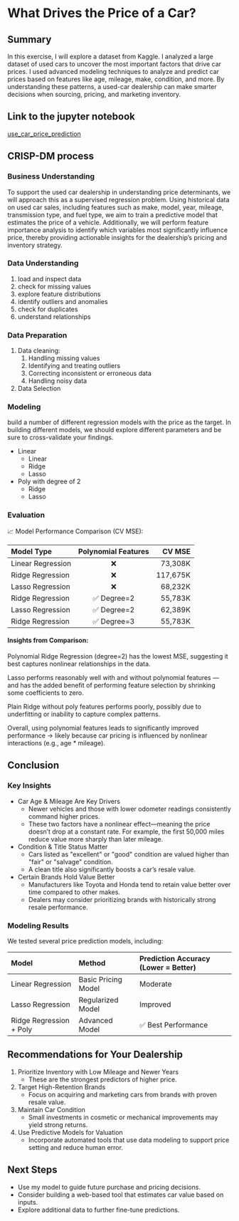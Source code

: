 # What Drives the Price of a Car?

## Summary

In this exercise, I will explore a dataset from Kaggle. I analyzed a large dataset of used cars to uncover the most important factors that drive car prices. 
I used advanced modeling techniques to analyze and predict car prices based on features like age, mileage, make, condition, and more.
By understanding these patterns, a used-car dealership can make smarter decisions when sourcing, pricing, and marketing inventory.

## Link to the jupyter notebook

[use_car_price_prediction](use_car_price_prediction.ipynb)

## CRISP-DM process

### Business Understanding

To support the used car dealership in understanding price determinants, we will approach this as a supervised regression problem. Using historical data on used car sales, including features such as make, model, year, mileage, transmission type, and fuel type, we aim to train a predictive model that estimates the price of a vehicle. 
Additionally, we will perform feature importance analysis to identify which variables most significantly influence price, thereby providing actionable insights for the dealership’s pricing and inventory strategy.

### Data Understanding

1. load and inspect data
2. check for missing values
3. explore feature distributions
4. identify outliers and anomalies
5. check for duplicates
6. understand relationships

### Data Preparation

1. Data cleaning: 
    1. Handling missing values
    2. Identifying and treating outliers
    3. Correcting inconsistent or erroneous data
    4. Handling noisy data
2. Data Selection 

### Modeling

build a number of different regression models with the price as the target.  In building different models, we should explore different parameters and be sure to cross-validate your findings.

* Linear
    * Linear
    * Ridge
    * Lasso
* Poly with degree of 2
    * Ridge
    * Lasso

### Evaluation

📈 Model Performance Comparison (CV MSE):

|Model Type |	Polynomial Features |	CV MSE |
| :---------------- | :------: | ----: |
|Linear Regression |	❌	|73,308K|
|Ridge Regression	|❌	|117,675K|
|Lasso Regression|	❌	|68,232K|
|Ridge Regression|	✅ Degree=2|	55,783K|
|Lasso Regression|	✅ Degree=2|		62,389K|	
|Ridge Regression|	✅ Degree=3|	55,783K|

#### Insights from Comparison:
Polynomial Ridge Regression (degree=2) has the lowest MSE, suggesting it best captures nonlinear relationships in the data.

Lasso performs reasonably well with and without polynomial features — and has the added benefit of performing feature selection by shrinking some coefficients to zero.

Plain Ridge without poly features performs poorly, possibly due to underfitting or inability to capture complex patterns.

Overall, using polynomial features leads to significantly improved performance → likely because car pricing is influenced by nonlinear interactions (e.g., age * mileage).

## Conclusion

### Key Insights

* Car Age & Mileage Are Key Drivers
    * Newer vehicles and those with lower odometer readings consistently command higher prices.
    * These two factors have a nonlinear effect—meaning the price doesn’t drop at a constant rate. For example, the first 50,000 miles reduce value more sharply than later mileage.
* Condition & Title Status Matter
    * Cars listed as "excellent" or "good" condition are valued higher than "fair" or "salvage" condition.
    * A clean title also significantly boosts a car’s resale value.
* Certain Brands Hold Value Better
    * Manufacturers like Toyota and Honda tend to retain value better over time compared to other makes.
    * Dealers may consider prioritizing brands with historically strong resale performance.

### Modeling Results
We tested several price prediction models, including:

|Model|	Method|	Prediction Accuracy (Lower = Better)|
| :---------------- | :------ | :---- |
|Linear Regression|	Basic Pricing Model|	Moderate|
|Lasso Regression|	Regularized Model|	Improved|
|Ridge Regression + Poly|	Advanced Model|	✅ Best Performance|

## Recommendations for Your Dealership

1. Prioritize Inventory with Low Mileage and Newer Years
    * These are the strongest predictors of higher price.
2. Target High-Retention Brands
    * Focus on acquiring and marketing cars from brands with proven resale value.
3. Maintain Car Condition
    * Small investments in cosmetic or mechanical improvements may yield strong returns.
4. Use Predictive Models for Valuation
    * Incorporate automated tools that use data modeling to support price setting and reduce human error.

## Next Steps
* Use my model to guide future purchase and pricing decisions.
* Consider building a web-based tool that estimates car value based on inputs.
* Explore additional data to further fine-tune predictions.